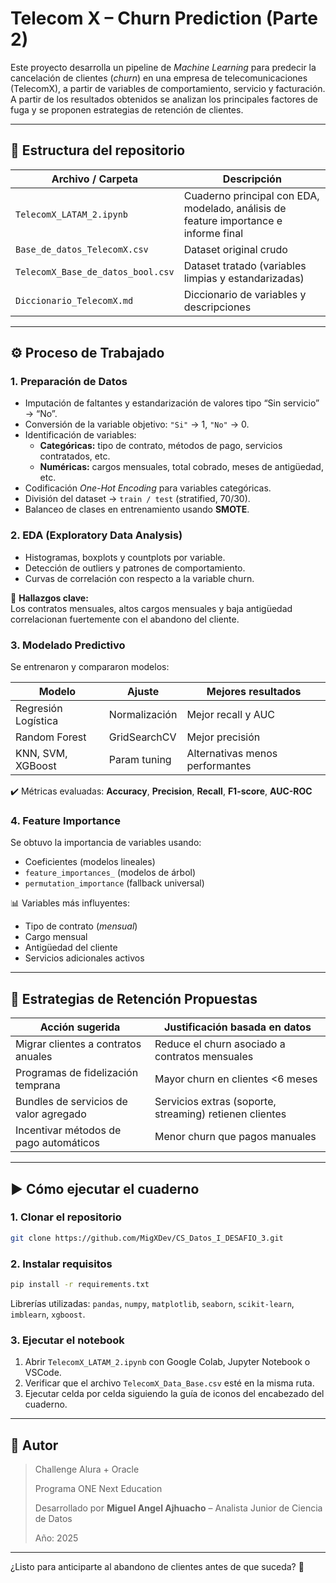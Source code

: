 # Telecom X – Churn Prediction (Parte 2)

Este proyecto desarrolla un pipeline de *Machine Learning* para predecir la cancelación de clientes (*churn*) en una empresa de telecomunicaciones (TelecomX), a partir de variables de comportamiento, servicio y facturación. A partir de los resultados obtenidos se analizan los principales factores de fuga y se proponen estrategias de retención de clientes.

---

## 📁 Estructura del repositorio

| Archivo / Carpeta                      | Descripción                                                                 |
|----------------------------------------|-----------------------------------------------------------------------------|
| `TelecomX_LATAM_2.ipynb`               | Cuaderno principal con EDA, modelado, análisis de feature importance e informe final |
| `Base_de_datos_TelecomX.csv`           | Dataset original crudo                                                     |
| `TelecomX_Base_de_datos_bool.csv`      | Dataset tratado (variables limpias y estandarizadas)                       |
| `Diccionario_TelecomX.md`              | Diccionario de variables y descripciones                                   |

---

## ⚙️ Proceso de Trabajado

### 1. **Preparación de Datos**
- Imputación de faltantes y estandarización de valores tipo “Sin servicio” → “No”.
- Conversión de la variable objetivo: `"Si"` → 1, `"No"` → 0.
- Identificación de variables:
  - **Categóricas:** tipo de contrato, métodos de pago, servicios contratados, etc.
  - **Numéricas:** cargos mensuales, total cobrado, meses de antigüedad, etc.
- Codificación *One-Hot Encoding* para variables categóricas.
- División del dataset → `train / test` (stratified, 70/30).
- Balanceo de clases en entrenamiento usando **SMOTE**.

### 2. **EDA (Exploratory Data Analysis)**
- Histogramas, boxplots y countplots por variable.
- Detección de outliers y patrones de comportamiento.
- Curvas de correlación con respecto a la variable churn.

📌 **Hallazgos clave:**  
Los contratos mensuales, altos cargos mensuales y baja antigüedad correlacionan fuertemente con el abandono del cliente.

### 3. **Modelado Predictivo**
Se entrenaron y compararon modelos:

| Modelo                 | Ajuste           | Mejores resultados |
|------------------------|------------------|--------------------|
| Regresión Logística    | Normalización    | Mejor recall y AUC |
| Random Forest          | GridSearchCV     | Mejor precisión    |
| KNN, SVM, XGBoost      | Param tuning     | Alternativas menos performantes |

✔️ Métricas evaluadas: **Accuracy**, **Precision**, **Recall**, **F1-score**, **AUC-ROC**

### 4. **Feature Importance**
Se obtuvo la importancia de variables usando:
- Coeficientes (modelos lineales)
- `feature_importances_` (modelos de árbol)
- `permutation_importance` (fallback universal)

📊 Variables más influyentes:
- Tipo de contrato (*mensual*)
- Cargo mensual
- Antigüedad del cliente
- Servicios adicionales activos

---

## 🚀 Estrategias de Retención Propuestas

| Acción sugerida                            | Justificación basada en datos                         |
|-------------------------------------------|--------------------------------------------------------|
| Migrar clientes a contratos anuales       | Reduce el churn asociado a contratos mensuales        |
| Programas de fidelización temprana        | Mayor churn en clientes <6 meses                      |
| Bundles de servicios de valor agregado    | Servicios extras (soporte, streaming) retienen clientes|
| Incentivar métodos de pago automáticos    | Menor churn que pagos manuales                        |

---

## ▶️ Cómo ejecutar el cuaderno

### 1. Clonar el repositorio

```bash
git clone https://github.com/MigXDev/CS_Datos_I_DESAFIO_3.git
````

### 2. Instalar requisitos

```bash
pip install -r requirements.txt
```

Librerías utilizadas:
`pandas`, `numpy`, `matplotlib`, `seaborn`, `scikit-learn`, `imblearn`, `xgboost`.

### 3. Ejecutar el notebook

1. Abrir `TelecomX_LATAM_2.ipynb` con Google Colab, Jupyter Notebook o VSCode.
2. Verificar que el archivo `TelecomX_Data_Base.csv` esté en la misma ruta.
3. Ejecutar celda por celda siguiendo la guía de iconos del encabezado del cuaderno.

---

## 📌 Autor

> Challenge Alura + Oracle
>
> Programa ONE Next Education
> 
> Desarrollado por **Miguel Angel Ajhuacho** – Analista Junior de Ciencia de Datos
> 
> Año: 2025

---

¿Listo para anticiparte al abandono de clientes antes de que suceda? 🚀
